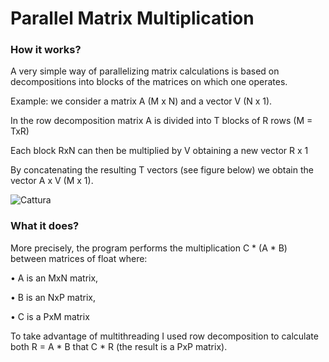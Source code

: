 # Parallel Matrix Multiplication

### How it works?
A very simple way of parallelizing matrix calculations is based on decompositions into
blocks of the matrices on which one operates.

Example: we consider a matrix A (M x N) and a vector V (N x 1).

In the row decomposition matrix A is divided into T blocks of R rows (M = TxR)

Each block RxN can then be multiplied by V obtaining a new vector R x 1

By concatenating the resulting T vectors (see figure below) we obtain the vector A x V (M x 1).

![Cattura](https://user-images.githubusercontent.com/62540354/116433645-003d5d80-a84a-11eb-920a-49a0015d02da.PNG)

### What it does?

More precisely, the program performs the multiplication C * (A * B) between matrices of
float where:

• A is an MxN matrix,

• B is an NxP matrix,

• C is a PxM matrix

To take advantage of multithreading I used row decomposition to calculate both R = A * B
that C * R (the result is a PxP matrix).
